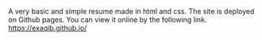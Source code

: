 A very basic and simple resume made in html and css.
The site is deployed on Github pages.
You can view it online by the following link.
https://exaqib.github.io/
